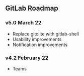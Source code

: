 ## GitLab Roadmap

### v5.0 March 22

* Replace gitolite with gitlab-shell 
* Usability improvements
* Notification improvements

### v4.2 February 22

* Teams

